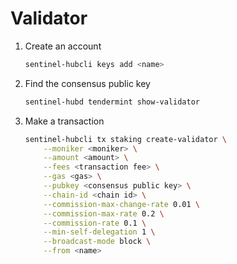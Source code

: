 # Validator

1. Create an account

    ``` sh
    sentinel-hubcli keys add <name>
    ```

2. Find the consensus public key

    ``` sh
    sentinel-hubd tendermint show-validator
    ```

3. Make a transaction

    ``` sh
    sentinel-hubcli tx staking create-validator \
        --moniker <moniker> \
        --amount <amount> \
        --fees <transaction fee> \
        --gas <gas> \
        --pubkey <consensus public key> \
        --chain-id <chain id> \
        --commission-max-change-rate 0.01 \
        --commission-max-rate 0.2 \
        --commission-rate 0.1 \
        --min-self-delegation 1 \
        --broadcast-mode block \
        --from <name>
    ```
